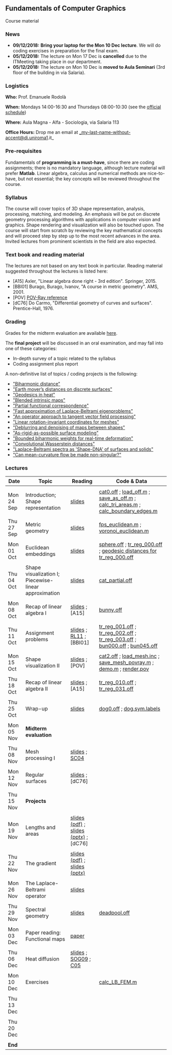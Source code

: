 ## Fundamentals of Computer Graphics

Course material

### News

- **09/12/2018:** **Bring your laptop for the Mon 10 Dec lecture**. We will do coding exercises in preparation for the final exam.
- **05/12/2018:** The lecture on Mon 17 Dec is **cancelled** due to the ITMeeting taking place in our department.
- **05/12/2018:** The lecture on Mon 10 Dec is **moved to Aula Seminari** (3rd floor of the building in via Salaria).

### Logistics

**Who:** Prof. Emanuele Rodolà

**When:** Mondays 14:00-16:30 and Thursdays 08:00-10:30 (see the [official schedule](https://www.studiareinformatica.uniroma1.it/laurea-magistrale/orario-lezioni))

**Where:** Aula Magna - Alfa - Sociologia, via Salaria 113

**Office Hours:** Drop me an email at _my-last-name-without-accent@di.uniroma1.it_

### Pre-requisites

Fundamentals of **programming is a must-have**, since there are coding assignments; there is no mandatory language, although lecture material will prefer **Matlab**. Linear algebra, calculus and numerical methods are nice-to-have, but not essential; the key concepts will be reviewed throughout the course.

### Syllabus

The course will cover topics of 3D shape representation, analysis, processing, matching, and modeling. An emphasis will be put on discrete geometry processing algorithms with applications in computer vision and graphics. Shape rendering and visualization will also be touched upon. The course will start from scratch by reviewing the key mathematical concepts and will proceed step by step up to the most recent advances in the area. Invited lectures from prominent scientists in the field are also expected.

### Text book and reading material

The lectures are not based on any text book in particular. Reading material suggested throughout the lectures is listed here:

- [A15] Axler, "Linear algebra done right - 3rd edition". Springer, 2015.
- [BBI01] Burago, Burago, Ivanov, "A course in metric geometry". AMS, 2001.
- [POV] [POV-Ray reference](http://www.povray.org/documentation/3.7.0/r3_0.html)
- [dC76] Do Carmo, "Differential geometry of curves and surfaces". Prentice-Hall, 1976.

### Grading

Grades for the midterm evaluation are available [here](https://github.com/erodola/FundCG-s1-2018/raw/master/midterm.pdf).

The **final project** will be discussed in an oral examination, and may fall into one of these categories:

- In-depth survey of a topic related to the syllabus
- Coding assignment plus report

A non-definitive list of topics / coding projects is the following:

- ["Biharmonic distance"](https://gfx.cs.princeton.edu/pubs/Lipman_2010_BD/index.php)
- ["Earth mover’s distances on discrete surfaces"](http://people.csail.mit.edu/jsolomon/#research)
- ["Geodesics in heat"](https://www.cs.cmu.edu/~kmcrane/Projects/HeatMethod/)
- ["Blended intrinsic maps"](https://gfx.cs.princeton.edu/pubs/Kim_2011_BIM/index.php)
- ["Partial functional correspondence"](https://sites.google.com/site/erodola/publications)
- ["Fast approximation of Laplace-Beltrami eigenproblems"](https://graphics.tudelft.nl/publications/)
- ["An operator approach to tangent vector field processing"](https://mirela.net.technion.ac.il/publications/)
- ["Linear rotation-invariant coordinates for meshes"](http://www.wisdom.weizmann.ac.il/~ylipman/rotation_invariant.pdf)
- ["Deblurring and denoising of maps between shapes"](https://mirela.net.technion.ac.il/publications/)
- ["As-rigid-as-possible surface modeling"](https://www.igl.ethz.ch/projects/ARAP/arap_web.pdf)
- ["Bounded biharmonic weights for real-time deformation"](http://igl.ethz.ch/projects/bbw/)
- ["Convolutional Wasserstein distances"](http://people.csail.mit.edu/jsolomon/#research)
- ["Laplace-Beltrami spectra as 'Shape-DNA' of surfaces and solids"](http://reuter.mit.edu/papers/reuter-shapeDNA06.pdf)
- ["Can mean-curvature flow be made non-singular?"](https://arxiv.org/pdf/1203.6819.pdf)

### Lectures

**Date** | **Topic** | **Reading** | **Code & Data**
------------ | ------------- | ------------ | ------------
| | |
Mon 24 Sep | Introduction; Shape representation | [slides](https://github.com/erodola/FundCG-s1-2018/raw/master/24.09_intro/01-intro.pdf) | [cat0.off](https://github.com/erodola/FundCG-s1-2018/raw/master/24.09_intro/code/cat0.off) ; [load_off.m](https://github.com/erodola/FundCG-s1-2018/raw/master/24.09_intro/code/load_off.m) ; [save_as_off.m](https://github.com/erodola/FundCG-s1-2018/raw/master/24.09_intro/code/save_as_off.m) ; [calc_tri_areas.m](https://github.com/erodola/FundCG-s1-2018/raw/master/24.09_intro/code/calc_tri_areas.m) ; [calc_boundary_edges.m](https://github.com/erodola/FundCG-s1-2018/raw/master/24.09_intro/code/calc_boundary_edges.m)
| | |
Thu 27 Sep | Metric geometry | [slides](https://github.com/erodola/FundCG-s1-2018/raw/master/27.09_metric/02-metric.pdf) | [fps_euclidean.m](https://github.com/erodola/FundCG-s1-2018/raw/master/27.09_metric/code/fps_euclidean.m) ; [voronoi_euclidean.m](https://github.com/erodola/FundCG-s1-2018/raw/master/27.09_metric/code/voronoi_euclidean.m)
| | |
Mon 01 Oct | Euclidean embeddings | [slides](https://github.com/erodola/FundCG-s1-2018/raw/master/01.10_mds/03-mds.pdf) | [sphere.off](https://github.com/erodola/FundCG-s1-2018/raw/master/01.10_mds/code/sphere.off) ; [tr_reg_000.off](https://github.com/erodola/FundCG-s1-2018/raw/master/01.10_mds/code/tr_reg_000.off) ; [geodesic distances for tr_reg_000.off](https://www.dropbox.com/s/v66jvqvxvogn0o7/tr_reg_000.D.mat?dl=0)
| | |
Thu 04 Oct | Shape visualization I; Piecewise-linear approximation | [slides](https://github.com/erodola/FundCG-s1-2018/raw/master/04.10_viz/04-visualization.pdf) | [cat_partial.off](https://github.com/erodola/FundCG-s1-2018/raw/master/04.10_viz/code/cat_partial.off)
| | |
Mon 08 Oct | Recap of linear algebra I | [slides](https://github.com/erodola/FundCG-s1-2018/raw/master/08.10_linalg/05-linalg.pdf) ; [A15] | [bunny.off](https://github.com/erodola/FundCG-s1-2018/raw/master/08.10_linalg/code/bunny.off)
| | |
Thu 11 Oct | Assignment problems | [slides](https://github.com/erodola/FundCG-s1-2018/raw/master/11.10_qap/06-assignment.pdf) ; [RL11](http://www.pcl-users.org/file/n4037867/Rusinkiewicz_Effcient_Variants_of_ICP.pdf) ; [BBI01] | [tr_reg_001.off](https://github.com/erodola/FundCG-s1-2018/raw/master/11.10_qap/code/tr_reg_001.off) ; [tr_reg_002.off](https://github.com/erodola/FundCG-s1-2018/raw/master/11.10_qap/code/tr_reg_002.off) ; [tr_reg_003.off](https://github.com/erodola/FundCG-s1-2018/raw/master/11.10_qap/code/tr_reg_003.off) ; [bun000.off](https://github.com/erodola/FundCG-s1-2018/raw/master/11.10_qap/code/bun000.off) ; [bun045.off](https://github.com/erodola/FundCG-s1-2018/raw/master/11.10_qap/code/bun045.off)
| | |
Mon 15 Oct | Shape visualization II | [slides](https://github.com/erodola/FundCG-s1-2018/raw/master/15.10_viz2/07-visualization2.pdf) ; [POV] | [cat2.off](https://github.com/erodola/FundCG-s1-2018/raw/master/15.10_viz2/code/cat2.off) ; [load_mesh.inc](https://github.com/erodola/FundCG-s1-2018/raw/master/15.10_viz2/code/load_mesh.inc) ; [save_mesh_povray.m](https://github.com/erodola/FundCG-s1-2018/raw/master/15.10_viz2/code/save_mesh_povray.m) ; [demo.m](https://github.com/erodola/FundCG-s1-2018/raw/master/15.10_viz2/code/demo.m) ; [render.pov](https://github.com/erodola/FundCG-s1-2018/raw/master/15.10_viz2/code/render.pov)
| | |
Thu 18 Oct | Recap of linear algebra II | [slides](https://github.com/erodola/FundCG-s1-2018/raw/master/18.10_linalg2/08-linalg2.pdf) ; [A15] | [tr_reg_010.off](https://github.com/erodola/FundCG-s1-2018/raw/master/18.10_linalg2/code/tr_reg_010.off) ; [tr_reg_031.off](https://github.com/erodola/FundCG-s1-2018/raw/master/18.10_linalg2/code/tr_reg_031.off)
| | |
Thu 25 Oct | Wrap-up | [slides](https://github.com/erodola/FundCG-s1-2018/raw/master/25.10_wrapup/09-wrapup.pdf) | [dog0.off](https://github.com/erodola/FundCG-s1-2018/raw/master/25.10_wrapup/code/dog0.off) ; [dog.sym.labels](https://github.com/erodola/FundCG-s1-2018/raw/master/25.10_wrapup/code/dog.sym.labels)
| | |
Mon 05 Nov | **Midterm evaluation** | |
| | |
Thu 08 Nov | Mesh processing I | [slides](https://github.com/erodola/FundCG-s1-2018/raw/master/08.11_proc/10-processing.pdf) ; [SC04](https://igl.ethz.ch/projects/Laplacian-mesh-processing/ls-meshes/ls-meshes.pdf) |
| | |
Mon 12 Nov | Regular surfaces | [slides](https://github.com/erodola/FundCG-s1-2018/raw/master/12.11_diff/11-surfaces.pdf) ; [dC76] |
| | |
Thu 15 Nov | **Projects** | |
| | |
Mon 19 Nov | Lengths and areas | [slides (pdf)](https://github.com/erodola/FundCG-s1-2018/raw/master/19.11_diff2/12-lengths.pdf) ; [slides (pptx)](https://github.com/erodola/FundCG-s1-2018/raw/master/19.11_diff2/12-lengths.pptx) ; [dC76] |
| | |
Thu 22 Nov | The gradient | [slides (pdf)](https://github.com/erodola/FundCG-s1-2018/raw/master/22.11_grad/13-gradient.pdf) ; [slides (pptx)](https://github.com/erodola/FundCG-s1-2018/raw/master/22.11_grad/13-gradient.pptx) |
| | |
Mon 26 Nov | The Laplace-Beltrami operator | [slides](https://github.com/erodola/FundCG-s1-2018/raw/master/26.11_lbo/14-laplacian.pdf) |
| | |
Thu 29 Nov | Spectral geometry | [slides](https://github.com/erodola/FundCG-s1-2018/raw/master/29.11_spectral/15-spectral.pdf) | [deadpool.off](https://github.com/erodola/FundCG-s1-2018/raw/master/29.11_spectral/code/deadpool.off)
| | |
Mon 03 Dec | Paper reading: Functional maps | [paper](http://www.lix.polytechnique.fr/~maks/papers/obsbg_fmaps.pdf) | 
| | |
Thu 06 Dec | Heat diffusion | [slides](https://github.com/erodola/FundCG-s1-2018/raw/master/06.12_heat/16-heat.pdf) ; [SOG09](http://www.lix.polytechnique.fr/~maks/papers/hks.pdf) ; [C05](http://www.pnas.org/content/pnas/102/21/7426.full.pdf) | 
| | |
Mon 10 Dec | Exercises | | [calc_LB_FEM.m](https://github.com/erodola/FundCG-s1-2018/raw/master/10.12_ex/code/calc_LB_FEM.m)
| | |
Thu 13 Dec | | |
| | |
Thu 20 Dec | | |
| | |
| **End** | |
